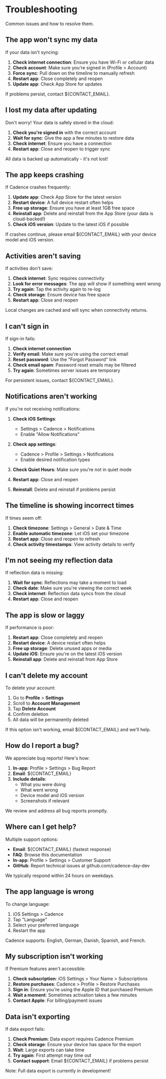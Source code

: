 # Troubleshooting

Common issues and how to resolve them.

## The app won't sync my data

If your data isn't syncing:

1. **Check internet connection**: Ensure you have Wi-Fi or cellular data
2. **Check account**: Make sure you're signed in (Profile > Account)
3. **Force sync**: Pull down on the timeline to manually refresh
4. **Restart app**: Close completely and reopen
5. **Update app**: Check App Store for updates

If problems persist, contact ${CONTACT_EMAIL}.

## I lost my data after updating

Don't worry! Your data is safely stored in the cloud:

1. **Check you're signed in** with the correct account
2. **Wait for sync**: Give the app a few minutes to restore data
3. **Check internet**: Ensure you have a connection
4. **Restart app**: Close and reopen to trigger sync

All data is backed up automatically - it's not lost!

## The app keeps crashing

If Cadence crashes frequently:

1. **Update app**: Check App Store for the latest version
2. **Restart device**: A full device restart often helps
3. **Free up storage**: Ensure you have at least 1GB free space
4. **Reinstall app**: Delete and reinstall from the App Store (your data is cloud-backed!)
5. **Check iOS version**: Update to the latest iOS if possible

If crashes continue, please email ${CONTACT_EMAIL} with your device model and iOS version.

## Activities aren't saving

If activities don't save:

1. **Check internet**: Sync requires connectivity
2. **Look for error messages**: The app will show if something went wrong
3. **Try again**: Tap the activity again to re-log
4. **Check storage**: Ensure device has free space
5. **Restart app**: Close and reopen

Local changes are cached and will sync when connectivity returns.

## I can't sign in

If sign-in fails:

1. **Check internet connection**
2. **Verify email**: Make sure you're using the correct email
3. **Reset password**: Use the "Forgot Password" link
4. **Check email spam**: Password reset emails may be filtered
5. **Try again**: Sometimes server issues are temporary

For persistent issues, contact ${CONTACT_EMAIL}.

## Notifications aren't working

If you're not receiving notifications:

1. **Check iOS Settings**:
   - Settings > Cadence > Notifications
   - Enable "Allow Notifications"

2. **Check app settings**:
   - Cadence > Profile > Settings > Notifications
   - Enable desired notification types

3. **Check Quiet Hours**: Make sure you're not in quiet mode

4. **Restart app**: Close and reopen

5. **Reinstall**: Delete and reinstall if problems persist

## The timeline is showing incorrect times

If times seem off:

1. **Check timezone**: Settings > General > Date & Time
2. **Enable automatic timezone**: Let iOS set your timezone
3. **Restart app**: Close and reopen to refresh
4. **Check activity timestamps**: View activity details to verify

## I'm not seeing my reflection data

If reflection data is missing:

1. **Wait for sync**: Reflections may take a moment to load
2. **Check date**: Make sure you're viewing the correct week
3. **Check internet**: Reflection data syncs from the cloud
4. **Restart app**: Close and reopen

## The app is slow or laggy

If performance is poor:

1. **Restart app**: Close completely and reopen
2. **Restart device**: A device restart often helps
3. **Free up storage**: Delete unused apps or media
4. **Update iOS**: Ensure you're on the latest iOS version
5. **Reinstall app**: Delete and reinstall from App Store

## I can't delete my account

To delete your account:

1. Go to **Profile** > **Settings**
2. Scroll to **Account Management**
3. Tap **Delete Account**
4. Confirm deletion
5. All data will be permanently deleted

If this option isn't working, email ${CONTACT_EMAIL} and we'll help.

## How do I report a bug?

We appreciate bug reports! Here's how:

1. **In-app**: Profile > Settings > Bug Report
2. **Email**: ${CONTACT_EMAIL}
3. **Include details**:
   - What you were doing
   - What went wrong
   - Device model and iOS version
   - Screenshots if relevant

We review and address all bug reports promptly.

## Where can I get help?

Multiple support options:

- **Email**: ${CONTACT_EMAIL} (fastest response)
- **FAQ**: Browse this documentation
- **In-app**: Profile > Settings > Customer Support
- **GitHub**: Report technical issues at github.com/cadence-day-dev

We typically respond within 24 hours on weekdays.

## The app language is wrong

To change language:

1. iOS Settings > Cadence
2. Tap "Language"
3. Select your preferred language
4. Restart the app

Cadence supports: English, German, Danish, Spanish, and French.

## My subscription isn't working

If Premium features aren't accessible:

1. **Check subscription**: iOS Settings > Your Name > Subscriptions
2. **Restore purchases**: Cadence > Profile > Restore Purchases
3. **Sign in**: Ensure you're using the Apple ID that purchased Premium
4. **Wait a moment**: Sometimes activation takes a few minutes
5. **Contact Apple**: For billing/payment issues

## Data isn't exporting

If data export fails:

1. **Check Premium**: Data export requires Cadence Premium
2. **Check storage**: Ensure your device has space for the export
3. **Wait**: Large exports can take time
4. **Try again**: First attempt may time out
5. **Contact support**: Email ${CONTACT_EMAIL} if problems persist

Note: Full data export is currently in development!
